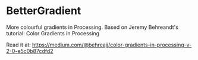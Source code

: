 # BetterGradient
More colourful gradients in Processing. Based on Jeremy Behreandt's tutorial: Color Gradients in Processing

Read it at: https://medium.com/@behreajj/color-gradients-in-processing-v-2-0-e5c0b87cdfd2 
